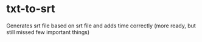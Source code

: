# txt-to-srt
 Generates srt file based on srt file and adds time correctly (more ready, but still missed few important things)
